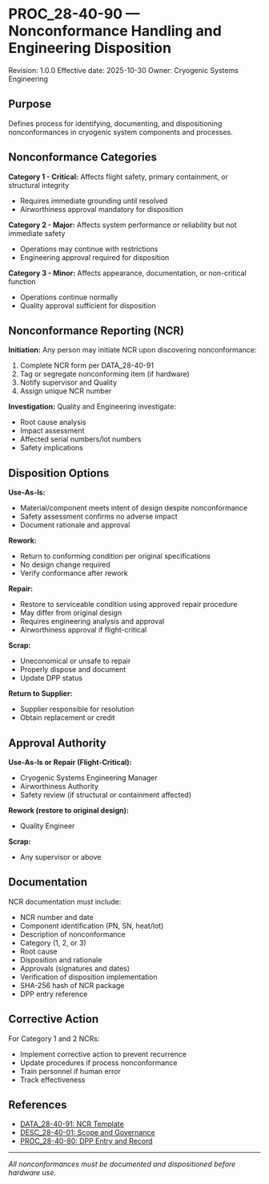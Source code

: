# PROC_28-40-90 — Nonconformance Handling and Engineering Disposition

Revision: 1.0.0
Effective date: 2025-10-30
Owner: Cryogenic Systems Engineering

## Purpose

Defines process for identifying, documenting, and dispositioning nonconformances in cryogenic system components and processes.

## Nonconformance Categories

**Category 1 - Critical:**
Affects flight safety, primary containment, or structural integrity
- Requires immediate grounding until resolved
- Airworthiness approval mandatory for disposition

**Category 2 - Major:**
Affects system performance or reliability but not immediate safety
- Operations may continue with restrictions
- Engineering approval required for disposition

**Category 3 - Minor:**
Affects appearance, documentation, or non-critical function
- Operations continue normally
- Quality approval sufficient for disposition

## Nonconformance Reporting (NCR)

**Initiation:**
Any person may initiate NCR upon discovering nonconformance:
1. Complete NCR form per DATA_28-40-91
2. Tag or segregate nonconforming item (if hardware)
3. Notify supervisor and Quality
4. Assign unique NCR number

**Investigation:**
Quality and Engineering investigate:
- Root cause analysis
- Impact assessment
- Affected serial numbers/lot numbers
- Safety implications

## Disposition Options

**Use-As-Is:**
- Material/component meets intent of design despite nonconformance
- Safety assessment confirms no adverse impact
- Document rationale and approval

**Rework:**
- Return to conforming condition per original specifications
- No design change required
- Verify conformance after rework

**Repair:**
- Restore to serviceable condition using approved repair procedure
- May differ from original design
- Requires engineering analysis and approval
- Airworthiness approval if flight-critical

**Scrap:**
- Uneconomical or unsafe to repair
- Properly dispose and document
- Update DPP status

**Return to Supplier:**
- Supplier responsible for resolution
- Obtain replacement or credit

## Approval Authority

**Use-As-Is or Repair (Flight-Critical):**
- Cryogenic Systems Engineering Manager
- Airworthiness Authority
- Safety review (if structural or containment affected)

**Rework (restore to original design):**
- Quality Engineer

**Scrap:**
- Any supervisor or above

## Documentation

NCR documentation must include:
- NCR number and date
- Component identification (PN, SN, heat/lot)
- Description of nonconformance
- Category (1, 2, or 3)
- Root cause
- Disposition and rationale
- Approvals (signatures and dates)
- Verification of disposition implementation
- SHA-256 hash of NCR package
- DPP entry reference

## Corrective Action

For Category 1 and 2 NCRs:
- Implement corrective action to prevent recurrence
- Update procedures if process nonconformance
- Train personnel if human error
- Track effectiveness

## References

- [DATA_28-40-91: NCR Template](DATA_28-40-91_NCR-Template.csv)
- [DESC_28-40-01: Scope and Governance](../01-GENERAL/DESC_28-40-01_Scope-Governance-And-Effectivity.md)
- [PROC_28-40-80: DPP Entry and Record](../09-TRACEABILITY_AND_DPP/PROC_28-40-80_DPP-Entry-And-Record.md)

---

*All nonconformances must be documented and dispositioned before hardware use.*
